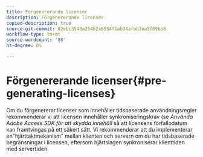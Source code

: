 ```yaml
---
title: Förgenererande licenser
description: Förgenererande licenser
copied-description: true
source-git-commit: 02ebc3548a254b2a6554f1ab34afbb3ea5f09bb8
workflow-type: tm+mt
source-wordcount: '80'
ht-degree: 0%

---
```


# Förgenererande licenser{#pre-generating-licenses}

Om du förgenererar licenser som innehåller tidsbaserade användningsregler rekommenderar vi att licensen innehåller synkroniseringskrav (se *Använda Adobe Access SDK för att skydda innehåll* så att licensens förfallodatum kan framtvingas på ett säkert sätt. Vi rekommenderar att du implementerar en&quot;hjärttaktmekanism&quot; mellan klienten och servern om du har tidsbaserade begränsningar i licensen, eftersom hjärtslagen synkroniserar klienttiden med servertiden.
